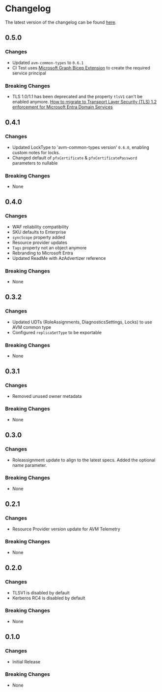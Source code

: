 # Changelog

The latest version of the changelog can be found [here](https://github.com/Azure/bicep-registry-modules/blob/main/avm/res/aad/domain-service/CHANGELOG.md).

## 0.5.0

### Changes

- Updated `avm-common-types` to `0.6.1`
- CI Test uses [Microsoft Graph Bicep Extension](https://learn.microsoft.com/en-us/community/content/microsoft-graph-bicep-extension) to create the required service principal

### Breaking Changes

- TLS 1.0/1.1 has been deprecated and the property `tlsV1` can't be enabled anymore. [How to migrate to Transport Layer Security (TLS) 1.2 enforcement for Microsoft Entra Domain Services](https://learn.microsoft.com/en-us/entra/identity/domain-services/reference-domain-services-tls-enforcement)

## 0.4.1

### Changes

- Updated LockType to 'avm-common-types version' `0.6.0`, enabling custom notes for locks.
- Changed default of `pfxCertificate` & `pfxCertificatePassword` parameters to nullable

### Breaking Changes

- None

## 0.4.0

### Changes

- WAF reliability compatibility
- SKU defaults to Enterprise
- `syncScope` property added
- Resource provider updates
- `Tags` property not an object anymore
- Rebranding to Microsoft Entra
- Updated ReadMe with AzAdvertizer reference

### Breaking Changes

- None

## 0.3.2

### Changes

- Updated UDTs (RoleAssignments, DiagnosticsSettings, Locks) to use AVM common type
- Configured `replicaSetType` to be exportable

### Breaking Changes

- None

## 0.3.1

### Changes

- Removed unused owner metadata

### Breaking Changes

- None

## 0.3.0

### Changes

- Roleassignment update to align to the latest specs. Added the optional name parameter.

### Breaking Changes

- None

## 0.2.1

### Changes

- Resource Provider version update for AVM Telemetry

### Breaking Changes

- None

## 0.2.0

### Changes

- TLSV1 is disabled by default
- Kerberos RC4 is disabled by default

### Breaking Changes

- None

## 0.1.0

### Changes

- Initial Release

### Breaking Changes

- None
